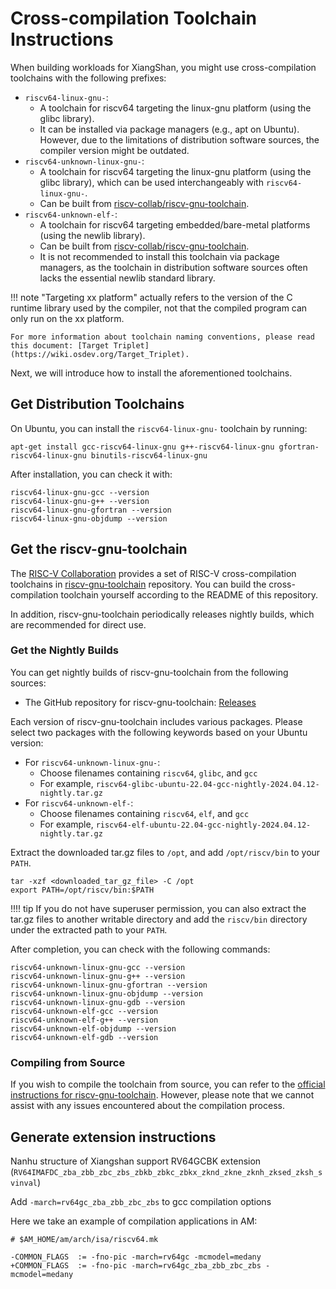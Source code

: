 # Cross-compilation Toolchain Instructions

When building workloads for XiangShan, you might use cross-compilation toolchains with the following prefixes:

* `riscv64-linux-gnu-`:
    * A toolchain for riscv64 targeting the linux-gnu platform (using the glibc library).
    * It can be installed via package managers (e.g., apt on Ubuntu). However, due to the limitations of distribution software sources, the compiler version might be outdated.
* `riscv64-unknown-linux-gnu-`:
    * A toolchain for riscv64 targeting the linux-gnu platform (using the glibc library), which can be used interchangeably with `riscv64-linux-gnu-`.
    * Can be built from [riscv-collab/riscv-gnu-toolchain](https://github.com/riscv-collab/riscv-gnu-toolchain).
* `riscv64-unknown-elf-`:
    * A toolchain for riscv64 targeting embedded/bare-metal platforms (using the newlib library).
    * Can be built from [riscv-collab/riscv-gnu-toolchain](https://github.com/riscv-collab/riscv-gnu-toolchain).
    * It is not recommended to install this toolchain via package managers, as the toolchain in distribution software sources often lacks the essential newlib standard library.

!!! note
    "Targeting xx platform" actually refers to the version of the C runtime library used by the compiler, not that the compiled program can only run on the xx platform.

    For more information about toolchain naming conventions, please read this document: [Target Triplet](https://wiki.osdev.org/Target_Triplet).

Next, we will introduce how to install the aforementioned toolchains.

## Get Distribution Toolchains

On Ubuntu, you can install the `riscv64-linux-gnu-` toolchain by running:
```
apt-get install gcc-riscv64-linux-gnu g++-riscv64-linux-gnu gfortran-riscv64-linux-gnu binutils-riscv64-linux-gnu
```

After installation, you can check it with:
```
riscv64-linux-gnu-gcc --version
riscv64-linux-gnu-g++ --version
riscv64-linux-gnu-gfortran --version
riscv64-linux-gnu-objdump --version
```

## Get the riscv-gnu-toolchain

The [RISC-V Collaboration](https://github.com/riscv-collab) provides a set of RISC-V cross-compilation toolchains in [riscv-gnu-toolchain](https://github.com/riscv-collab/riscv-gnu-toolchain) repository. You can build the cross-compilation toolchain yourself according to the README of this repository.

In addition, riscv-gnu-toolchain periodically releases nightly builds, which are recommended for direct use.

### Get the Nightly Builds

You can get nightly builds of riscv-gnu-toolchain from the following sources:
* The GitHub repository for riscv-gnu-toolchain: [Releases](https://github.com/riscv-collab/riscv-gnu-toolchain/releases)

Each version of riscv-gnu-toolchain includes various packages. Please select two packages with the following keywords based on your Ubuntu version:
* For `riscv64-unknown-linux-gnu-`:
    * Choose filenames containing `riscv64`, `glibc`, and `gcc`
    * For example, `riscv64-glibc-ubuntu-22.04-gcc-nightly-2024.04.12-nightly.tar.gz`
* For `riscv64-unknown-elf-`:
    * Choose filenames containing `riscv64`, `elf`, and `gcc`
    * For example, `riscv64-elf-ubuntu-22.04-gcc-nightly-2024.04.12-nightly.tar.gz`

Extract the downloaded tar.gz files to `/opt`, and add `/opt/riscv/bin` to your `PATH`.
```
tar -xzf <downloaded_tar_gz_file> -C /opt
export PATH=/opt/riscv/bin:$PATH
```

!!!! tip
    If you do not have superuser permission, you can also extract the tar.gz files to another writable directory and add the `riscv/bin` directory under the extracted path to your `PATH`.

After completion, you can check with the following commands:
```
riscv64-unknown-linux-gnu-gcc --version
riscv64-unknown-linux-gnu-g++ --version
riscv64-unknown-linux-gnu-gfortran --version
riscv64-unknown-linux-gnu-objdump --version
riscv64-unknown-linux-gnu-gdb --version
riscv64-unknown-elf-gcc --version
riscv64-unknown-elf-g++ --version
riscv64-unknown-elf-objdump --version
riscv64-unknown-elf-gdb --version
```

### Compiling from Source

If you wish to compile the toolchain from source, you can refer to the [official instructions for riscv-gnu-toolchain](https://github.com/riscv-collab/riscv-gnu-toolchain). However, please note that we cannot assist with any issues encountered about the compilation process.


## Generate extension instructions
Nanhu structure of Xiangshan support RV64GCBK extension (`RV64IMAFDC_zba_zbb_zbc_zbs_zbkb_zbkc_zbkx_zknd_zkne_zknh_zksed_zksh_svinval`)

Add `-march=rv64gc_zba_zbb_zbc_zbs` to gcc compilation options

Here we take an example of compilation applications in AM:
```shell
# $AM_HOME/am/arch/isa/riscv64.mk

-COMMON_FLAGS  := -fno-pic -march=rv64gc -mcmodel=medany
+COMMON_FLAGS  := -fno-pic -march=rv64gc_zba_zbb_zbc_zbs -mcmodel=medany
```
